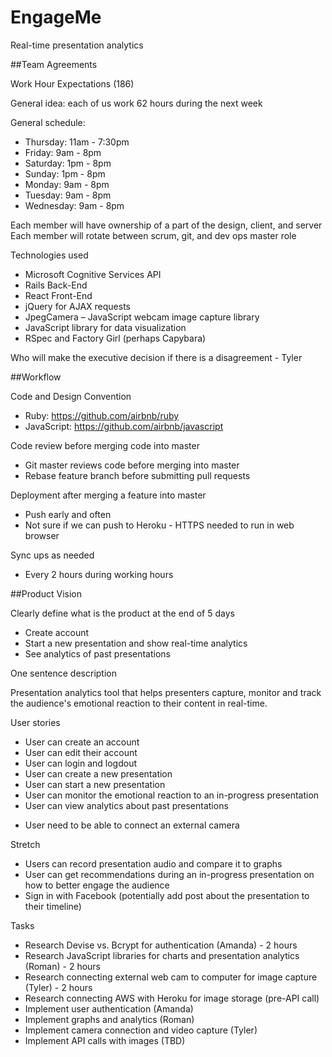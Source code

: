 # EngageMe
Real-time presentation analytics

##Team Agreements

Work Hour Expectations (186)

General idea: each of us work 62 hours during the next week

General schedule:

  - Thursday:  11am - 7:30pm
  - Friday:    9am - 8pm
  - Saturday:  1pm - 8pm
  - Sunday:    1pm - 8pm
  - Monday:    9am - 8pm
  - Tuesday:   9am - 8pm
  - Wednesday: 9am - 8pm

Each member will have ownership of a part of the design, client, and server
Each member will rotate between scrum, git, and dev ops master role

Technologies used

  - Microsoft Cognitive Services API
  - Rails Back-End
  - React Front-End
  - jQuery for AJAX requests
  - JpegCamera – JavaScript webcam image capture library
  - JavaScript library for data visualization
  - RSpec and Factory Girl (perhaps Capybara)

Who will make the executive decision if there is a disagreement - Tyler

##Workflow

Code and Design Convention
  - Ruby: https://github.com/airbnb/ruby
  - JavaScript: https://github.com/airbnb/javascript

Code review before merging code into master

  - Git master reviews code before merging into master
  - Rebase feature branch before submitting pull requests

Deployment after merging a feature into master

  - Push early and often
  - Not sure if we can push to Heroku - HTTPS needed to run in web browser

Sync ups as needed

  - Every 2 hours during working hours

##Product Vision

Clearly define what is the product at the end of 5 days

  - Create account
  - Start a new presentation and show real-time analytics
  - See analytics of past presentations

One sentence description

Presentation analytics tool that helps presenters capture, monitor and track the audience's emotional reaction to their content in real-time.

User stories

  - User can create an account
  - User can edit their account
  - User can login and logdout
  - User can create a new presentation
  - User can start a new presentation
  - User can monitor the emotional reaction to an in-progress presentation
  - User can view analytics about past presentations

  * User need to be able to connect an external camera

Stretch

  - Users can record presentation audio and compare it to graphs
  - User can get recommendations during an in-progress presentation on how to better engage the audience
  - Sign in with Facebook (potentially add post about the presentation to their timeline)

Tasks

  - Research Devise vs. Bcrypt for authentication (Amanda) - 2 hours
  - Research JavaScript libraries for charts and presentation analytics (Roman) - 2 hours
  - Research connecting external web cam to computer for image capture (Tyler) - 2 hours
  - Research connecting AWS with Heroku for image storage (pre-API call)
  - Implement user authentication (Amanda)
  - Implement graphs and analytics (Roman)
  - Implement camera connection and video capture (Tyler)
  - Implement API calls with images (TBD)
